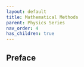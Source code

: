 ```yaml
---
layout: default
title: Mathematical Methods
parent: Physics Series
nav_order: 4
has_children: true
---
```



## Preface

